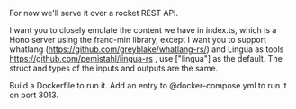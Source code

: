 For now we'll serve it over a rocket REST API.

I want you to closely emulate the content we have in index.ts, which is a Hono server using the franc-min library, except I want you to support whatlang (<https://github.com/greyblake/whatlang-rs/>) and Lingua as tools <https://github.com/pemistahl/lingua-rs> , use ["lingua"] as the default. The struct and types of the inputs and outputs are the same.

Build a Dockerfile to run it. Add an entry to @docker-compose.yml to run it on port 3013. 